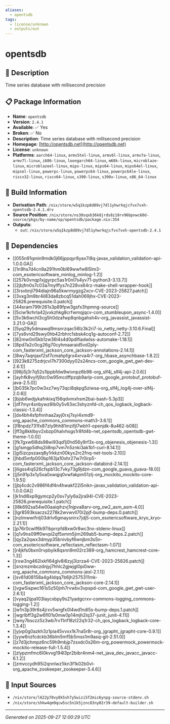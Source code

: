 ```yaml
---
aliases:
  - opentsdb
tags:
  - license/unknown
  - outputs/out
---
```


# opentsdb

## 📝 Description

Time series database with millisecond precision

## 📋 Package Information

- **Name**: `opentsdb`
- **Version**: `2.4.1`
- **Available**: ✅ Yes
- **Broken**: ✅ No
- **Description**: Time series database with millisecond precision
- **Homepage**: [http://opentsdb.net](http://opentsdb.net)
- **License**: `unknown`
- **Platforms**: `aarch64-linux`, `armv5tel-linux`, `armv6l-linux`, `armv7a-linux`, `armv7l-linux`, `i686-linux`, `loongarch64-linux`, `m68k-linux`, `microblaze-linux`, `microblazeel-linux`, `mips-linux`, `mips64-linux`, `mips64el-linux`, `mipsel-linux`, `powerpc-linux`, `powerpc64-linux`, `powerpc64le-linux`, `riscv32-linux`, `riscv64-linux`, `s390-linux`, `s390x-linux`, `x86_64-linux`

## 🔧 Build Information

- **Derivation Path**: `/nix/store/w5q1kzp8d89vj7dl1yhwrkqjcfvx7vxh-opentsdb-2.4.1.drv`
- **Source Position**: `/nix/store/ns30sqxb36k8jrds8z18rv96bpnwc60d-source/pkgs/by-name/op/opentsdb/package.nix:354`
- **Outputs**:
  - `out`:  `/nix/store/w5q1kzp8d89vj7dl1yhwrkqjcfvx7vxh-opentsdb-2.4.1`

## 🔗 Dependencies

- [[055n91qmin9mdk0j66jppqyr8yax7i8q-javax_validation_validation-api-1.0.0.GA]]
- [[1n9hs7d4cn9a291hm0bl69wwfw8l5lm3-com_esotericsoftware_minlog_minlog-1.2]]
- [[257k0vnqp1xjgyrpc5as1r0nl7s4yv71-python3-3.13.7]]
- [[2jbjfm0s7c03a7mylffys7n228vs64rz-make-shell-wrapper-hook]]
- [[3rsvbnjl794diajn96a5kwrmygzg2xcv-CVE-2023-25827.patch]]
- [[3vxg3m9br4il83da8zbcq51dah069jhx-CVE-2023-25826.prerequisite.0.patch]]
- [[44sram799r261s3p89fpw3gsfx3hpmng-source]]
- [[5ciw1krhrla42jvxkzhkg8crfwmqjqcv-com_stumbleupon_async-1.4.0]]
- [[5v3k6wchl3cg5h0dzafwp8qnbgahsh4v-org_javassist_javassist-3.21.0-GA]]
- [[5yq29y5dmawql9msnrzqac56lz3k2ri7-io_netty_netty-3.10.6.Final]]
- [[7ys6vrd29swy0hb42rbhrc1sbsk4cq1g-autoconf-2.72]]
- [[82mw0nl5kb1zw36l4s4d0pdlfiadwlss-automake-1.18.1]]
- [[8pd7a2c0cg26g70cyhmaaraid5vd2ply-com_fasterxml_jackson_core_jackson-annotations-2.14.1]]
- [[8wy7aqnjaxf2sf7cmahpfgrx4xrva4r7-org_hbase_asynchbase-1.8.2]]
- [[923k8275zdrjcvl7h7300dyy02s24ncs-com_google_gwt_gwt-dev-2.6.1]]
- [[98ji5j3r7q52s1lppbfdw9wivnpz6b98-org_slf4j_slf4j-api-2.0.6]]
- [[ayhfk8vyifj9zc0w95mcdffpzqb9arlp-com_google_protobuf_protobuf-java-2.5.0]]
- [[b035k7pc0w3xz7wy73qci8qkpg5ziwsa-org_slf4j_log4j-over-slf4j-2.0.6]]
- [[bjsb6wdjykafnkixq156qdvmxhsm2bai-bash-5.3p3]]
- [[df7myr4snbywz8lb0y5v63xc3shyznfd-ch_qos_logback_logback-classic-1.3.4]]
- [[dx4bh4sfpfnnhaa2ayj0rxj7syi4xmd9-org_apache_commons_commons-math3-3.6.1]]
- [[f8npdz731fx87zly9hh81mzifjl7wbh1-openjdk-8u462-b08]]
- [[ff3g8kklbyv2xbzp0halvhsgs1r8fd4b-net_opentsdb_opentsdb-gwt-theme-1.0.0]]
- [[fk7gxw6l8ds98wi93qd1j0hd56y9rf3x-org_objenesis_objenesis-1.3]]
- [[g1smgp5dhq2ii8np7vm7n5znki3ak1b1-curl-8.14.1]]
- [[gi5izcpszaxq8y1rkkzn00kyx2rc2fnq-net-tools-2.10]]
- [[hbd5mfp000bp163ja10xhr27w7r0irp5-com_fasterxml_jackson_core_jackson-databind-2.14.1]]
- [[iligss4iq526cfspb13c7vky73g9jdzn-com_google_guava_guava-18.0]]
- [[j5n91p3x1y5xa0xwqjq0vwfakpm51zlj-org_mockito_mockito-core-1.9.5]]
- [[jbj4cdc2v986f4df4n4hwakf22i5nikn-javax_validation_validation-api-1.0.0.GA]]
- [[k1ndl6xp9gymcp2y0sv7yly6a2jra94l-CVE-2023-25826.prerequisite.1.patch]]
- [[l8k692sa54w00aaiqihzvj1njpva8arv-org_ow2_asm_asm-4.0]]
- [[lgr8593ksaczs2278k2wvwvll70i2pjf-bump-deps.0.patch]]
- [[nzlmwwifnlj03drlv6gmaysnirx7jdj5-com_esotericsoftware_kryo_kryo-2.21.1]]
- [[p76r0cwlf6k97ibprrpfd8xw0r8wc3nx-stdenv-linux]]
- [[q1v9ns09ff0wvpi2qf5xmm5jim269ab5-bump-deps.2.patch]]
- [[qy2a2qwx3dmyp35bnivbyf6wnjbm3s5n-com_esotericsoftware_reflectasm_reflectasm-1.07]]
- [[r4jkfs0bxn0rvpbyik8qsnn9m02rz389-org_hamcrest_hamcrest-core-1.3]]
- [[rxw3ng462lxkfl64glv8i6zyj3izrza4-CVE-2023-25826.patch]]
- [[snzmzmbczdnjyj7hhlc2gjwjgl0pi0ww-org_apache_commons_commons-jexl-2.1.1]]
- [[sv81d08158a4g4ldqq7b6jh2575311mk-com_fasterxml_jackson_core_jackson-core-2.14.1]]
- [[vgw5ispwc161s5z50jnh7rvwbv3vpspd-com_google_gwt_gwt-user-2.6.1]]
- [[vyaq2ijpa103laycxbpy9s21yadgcrxv-commons-logging_commons-logging-1.2]]
- [[w1n3p39r6s4jrxv5wrgfx0l4wd1ndl5s-bump-deps.1.patch]]
- [[wgrlbff3g2w6fl01s0mw0p14mjh2lq37-junit_junit-4.11]]
- [[wny7bsczz5z3wb7rv11nf18zl22q1r32-ch_qos_logback_logback-core-1.3.4]]
- [[yjvp0g0azkh3z1pia45vvxx1k7na5r8r-org_jgrapht_jgrapht-core-0.9.1]]
- [[yyw6nzfcdckb36blm5mf5b5mss1m9asq-git-2.51.0]]
- [[z7d3jchmpz6nc59h9mbjp7zsxdc0s26m-org_powermock_powermock-mockito-release-full-1.5.4]]
- [[zlypzmfmc6l0kvvg194l3pr2bibr4nm4-net_java_dev_javacc_javacc-6.1.2]]
- [[zmvccydh95i2qnnlwz1ikn3f1k02b0vl-org_apache_zookeeper_zookeeper-3.4.6]]

## 📁 Input Sources

- `/nix/store/l622p70vy8k5sh7y5wizi5f2mic6ynpg-source-stdenv.sh`
- `/nix/store/shkw4qm9qcw5sc5n1k5jznc83ny02r39-default-builder.sh`

---
*Generated on 2025-09-27 12:00:29 UTC*
